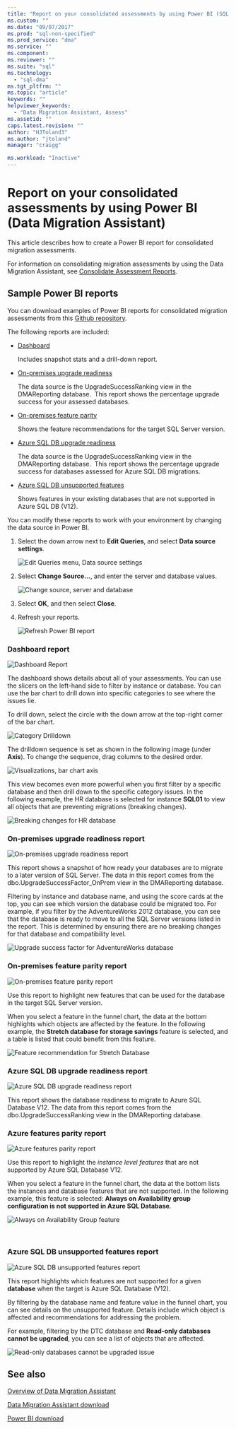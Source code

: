 ```yaml
---
title: "Report on your consolidated assessments by using Power BI (SQL Server Data Migration Assistant) | Microsoft Docs"
ms.custom: ""
ms.date: "09/07/2017"
ms.prod: "sql-non-specified"
ms.prod_service: "dma"
ms.service: ""
ms.component:
ms.reviewer: ""
ms.suite: "sql"
ms.technology: 
  - "sql-dma"
ms.tgt_pltfrm: ""
ms.topic: "article"
keywords: ""
helpviewer_keywords: 
  - "Data Migration Assistant, Assess"
ms.assetid: ""
caps.latest.revision: ""
author: "HJToland3"
ms.author: "jtoland"
manager: "craigg"

ms.workload: "Inactive"
---
```


# Report on your consolidated assessments by using Power BI (Data Migration Assistant)

This article describes how to create a Power BI report for consolidated migration assessments.

For information on consolidating migration assessments by using the Data Migration Assistant, see [Consolidate Assessment Reports](../dma/dma-consolidatereports.md).

## Sample Power BI reports

You can download examples of Power BI reports for consolidated migration assessments from this [Github repository](https://github.com/Microsoft/sql-server-samples/tree/master/samples/features/data-migration-assistant).

The following reports are included: 

- [Dashboard](#dashboard--details)

  Includes snapshot stats and a drill-down report.

- [On-premises upgrade readiness](#on-premises-upgrade-readiness--details)

  The data source is the UpgradeSuccessRanking view in the DMAReporting database.  This report shows the percentage upgrade success for your assessed databases.

- [On-premises feature parity](#on-premise-feature-parity--details)

  Shows the feature recommendations for the target SQL Server version.

- [Azure SQL DB upgrade readiness](#azure-sql-db-upgrade-readiness--details)

  The data source is the UpgradeSuccessRanking view in the DMAReporting database.  This report shows the percentage upgrade success for databases assessed for Azure SQL DB migrations.

- [Azure SQL DB unsupported features](#azure-sql-db-unsupported-features--details)

  Shows features in your existing databases that are not supported in Azure SQL DB (V12).

You can modify these reports to work with your environment by changing the data source in Power BI. 

1. Select the down arrow next to **Edit Queries**, and select
**Data source settings**.

   ![Edit Queries menu, Data source settings](../dma/media/DataSourceSettings.png)

1. Select **Change Source…**, and enter the server and database values.

   ![Change source, server and database](../dma/media/ChangeSource.png)

1. Select **OK**, and then select **Close**.

1. Refresh your reports.

   ![Refresh Power BI report](../dma/media/RefreshReport.png)

### Dashboard report

![Dashboard Report](../dma/media/DashboardReport.png)

The dashboard shows details about all of your assessments. You can use the slicers on the left-hand side to filter by instance or database. You can use the bar chart to drill down into specific categories to see where the issues lie.

To drill down, select the circle with the down arrow at the top-right corner of the bar chart.

![Category Drilldown](../dma/media/CategoryDrillDown.png)

The drilldown sequence is set as shown in the following image (under **Axis**). To change the sequence, drag columns to the desired order.

![Visualizations, bar chart axis](../dma/media/VisualizationsAxis.png)

This view becomes even more powerful when you first filter by a specific database and then drill down to the specific category issues. In the following example, the HR database is selected for instance **SQL01** to view all objects that are preventing migrations (breaking changes).

![Breaking changes for HR database](../dma/media/BreakingChanges.png)

### On-premises upgrade readiness report

![On-premises upgrade readiness report](../dma/media/OnPremisesUpgradeReadinessReport.png)

This report shows a snapshot of how ready your databases are to migrate to a later version of SQL Server. The data in this report comes from the dbo.UpgradeSuccessFactor\_OnPrem view in the DMAReporting database.

Filtering by instance and database name, and using the score cards at the top, you can see which version the database could be migrated too. For example, if you filter by the AdventureWorks 2012 database, you can see that the database is ready to move to all the SQL Server versions listed in the report. This is determined by ensuring there are no breaking changes for that database and compatibility level.

![Upgrade success factor for AdventureWorks database](../dma/media/UpgradeSuccessFactor.png)

### On-premises feature parity report

![On-premises feature parity report](../dma/media/OnPremisesFeatureParityReport.png)

Use this report to highlight new features that can be used for the database in the target SQL Server version.

When you select a feature in the funnel chart, the data at the bottom highlights which objects are affected by the feature. In the following example, the **Stretch database for storage savings** feature is selected, and a table is listed that could benefit from this feature.

![Feature recommendation for Stretch Database](../dma/media/FeatureRecommend_StretchDatabase.png)

### Azure SQL DB upgrade readiness report

![Azure SQL DB upgrade readiness report](../dma/media/AzureSQLDBUpgradeReadinessReport.png)

This report shows the database readiness to migrate to Azure SQL Database V12. The data from this report comes from the dbo.UpgradeSuccessRanking view in the DMAReporting database.

### Azure features parity report

![Azure features parity report](../dma/media/AzureFeaturesParityReport.png)

Use this report to highlight the *instance level features* that are not supported by Azure SQL Database V12.

When you select a feature in the funnel chart, the data at the bottom lists the instances and database features that are not supported. In the following example, this feature is selected: **Always on Availability group configuration is not supported in Azure SQL Database**.  

![Always on Availability Group feature](../dma/media/Feature_AlwaysOnAvailability.png)

 
### Azure SQL DB unsupported features report

![Azure SQL DB unsupported features report](../dma/media/AzureSQLDBUnsupportedFeaturesReport.png)

This report highlights which features are not supported for a given **database** when the target is Azure SQL Database (V12).

By filtering by the database name and feature value in the funnel chart, you can see details on the unsupported feature. Details include which object is affected and recommendations for addressing the problem.

For example, filtering by the DTC database and **Read-only databases cannot be upgraded**, you can see a list of objects that are affected.

![Read-only databases cannot be upgraded issue](../dma/media/ReadOnlyDatabases.png)

## See also

[Overview of Data Migration Assistant](../dma/dma-overview.md)

[Data Migration Assistant download](https://www.microsoft.com/download/details.aspx?id=53595)

[Power BI download](https://powerbi.microsoft.com/)

